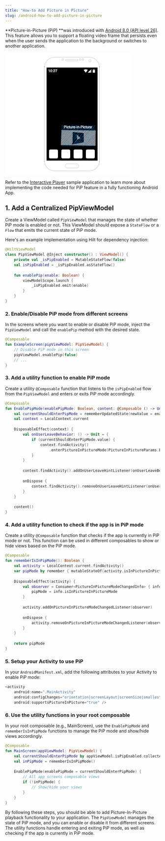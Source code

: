 ```yaml
---
title: "How-to Add Picture in Picture"
slug: /android-how-to-add-picture-in-picture
---
```

**Picture-in-Picture (PiP) **was introduced with [Android 8.0 (API level 26)](https://developer.android.com/develop/ui/views/picture-in-picture). This feature allows you to support a floating video frame that persists even when the user sends the application to the background or switches to another application.


![](../../assets/img/632bcf2c4c46320da939d2dcb89b95c15e2ba9c29826b7fb28d866c8-mobile-picture-in-picture.png)



Refer to the [Interactive Player](https://github.com/dolbyio-samples/rts-app-android-viewer/tree/main/interactiveplayer) sample application to learn more about implementing the code needed for PiP feature in a fully functioning Android App.

<GettingStartedAndroid />

## 1. Add a Centralized PipViewModel

Create a ViewModel called `PipViewModel` that manages the state of whether PiP mode is enabled or not. This ViewModel should expose a `StateFlow` or a `Flow` that emits the current state of PiP mode. 

Here's an example implementation using Hilt for dependency injection:

```kotlin
@HiltViewModel
class PipViewModel @Inject constructor() : ViewModel() {
    private val _isPipEnabled = MutableStateFlow(false)
    val isPipEnabled = _isPipEnabled.asStateFlow()

    fun enablePip(enable: Boolean) {
        viewModelScope.launch {
            _isPipEnabled.emit(enable)
        }
    }
}
```

### 2. Enable/Disable PiP mode from different screens

In the screens where you want to enable or disable PiP mode, inject the `PipViewModel` and call the `enablePip` method with the desired state.

```kotlin
@Composable
fun ExampleScreen(pipViewModel: PipViewModel) {
    // Disable PiP mode in this screen
    pipViewModel.enablePip(false)
    // ...
}
```

### 3. Add a utility function to enable PiP mode

Create a utility `@Composable` function that listens to the `isPipEnabled` flow from the `PipViewModel` and enters or exits PiP mode accordingly.

```kotlin
@Composable
fun EnablePipMode(enablePipMode: Boolean, content: @Composable () -> Unit) {
    val currentShouldEnterPipMode = rememberUpdatedState(newValue = enablePipMode)
    val context = LocalContext.current

    DisposableEffect(context) {
        val onUserLeaveBehavior: () -> Unit = {
            if (currentShouldEnterPipMode.value) {
                context.findActivity()
                    .enterPictureInPictureMode(PictureInPictureParams.Builder().build())
            }
        }

        context.findActivity().addOnUserLeaveHintListener(onUserLeaveBehavior)

        onDispose {
            context.findActivity().removeOnUserLeaveHintListener(onUserLeaveBehavior)
        }
    }

    content()
}
```

### 4. Add a utility function to check if the app is in PiP mode

Create a utility `@Composable` function that checks if the app is currently in PiP mode or not. This function can be used in different composables to show or hide views based on the PiP mode.

```kotlin
@Composable
fun rememberIsInPipMode(): Boolean {
    val activity = LocalContext.current.findActivity()
    var pipMode by remember { mutableStateOf(activity.isInPictureInPictureMode) }

    DisposableEffect(activity) {
        val observer = Consumer<PictureInPictureModeChangedInfo> { info ->
            pipMode = info.isInPictureInPictureMode
        }

        activity.addOnPictureInPictureModeChangedListener(observer)

        onDispose {
            activity.removeOnPictureInPictureModeChangedListener(observer)
        }
    }

    return pipMode
}
```

### 5. Setup your Activity to use PiP

In your `AndroidManifest.xml`, add the following attributes to your Activity to enable PiP mode:

```kotlin
<activity
    android:name=".MainActivity"
    android:configChanges="orientation|screenLayout|screenSize|smallestScreenSize"
    android:supportsPictureInPicture="true" />
```

### 6. Use the utility functions in your root composable

In your root composable (e.g., MainScreen), use the `EnablePipMode` and `rememberIsInPipMode` functions to manage the PiP mode and show/hide views accordingly.

```kotlin
@Composable
fun MainScreen(appViewModel: PipViewModel) {
    val currentShouldEnterPipMode by appViewModel.isPipEnabled.collectAsStateWithLifecycle()
    val inPipMode = rememberIsInPipMode()

    EnablePipMode(enablePipMode = currentShouldEnterPipMode) {
        // All app screens composable views
        if (!inPipMode) {
            // Show/hide your views
        }
    }
}
```

By following these steps, you should be able to add Picture-In-Picture playback functionality to your application. The `PipViewModel` manages the state of PiP mode, and you can enable or disable it from different screens. The utility functions handle entering and exiting PiP mode, as well as checking if the app is currently in PiP mode.
